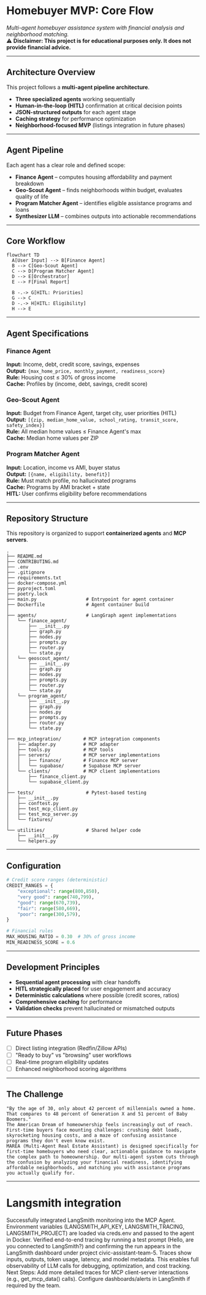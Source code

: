 # Homebuyer MVP: Core Flow

_Multi-agent homebuyer assistance system with financial analysis and neighborhood matching._  
⚠️ **Disclaimer: This project is for educational purposes only. It does not provide financial advice.**

---

## Architecture Overview

This project follows a **multi-agent pipeline architecture**.

- **Three specialized agents** working sequentially
- **Human-in-the-loop (HITL)** confirmation at critical decision points
- **JSON-structured outputs** for each agent stage
- **Caching strategy** for performance optimization
- **Neighborhood-focused MVP** (listings integration in future phases)

---

## Agent Pipeline

Each agent has a clear role and defined scope:

- **Finance Agent** – computes housing affordability and payment breakdown
- **Geo-Scout Agent** – finds neighborhoods within budget, evaluates quality of life
- **Program Matcher Agent** – identifies eligible assistance programs and loans
- **Synthesizer LLM** – combines outputs into actionable recommendations

---

## Core Workflow

```mermaid
flowchart TD
  A[User Input] --> B[Finance Agent]
  B --> C[Geo-Scout Agent]
  C --> D[Program Matcher Agent]
  D --> E[Orchestrator]
  E --> F[Final Report]

  B -.-> G[HITL: Priorities]
  G --> C
  D -.-> H[HITL: Eligibility]
  H --> E
```

---

## Agent Specifications

### Finance Agent

**Input:** Income, debt, credit score, savings, expenses  
**Output:** `{max_home_price, monthly_payment, readiness_score}`  
**Rule:** Housing cost ≤ 30% of gross income  
**Cache:** Profiles by (income, debt, savings, credit score)

### Geo-Scout Agent

**Input:** Budget from Finance Agent, target city, user priorities (HITL)  
**Output:** `[{zip, median_home_value, school_rating, transit_score, safety_index}]`  
**Rule:** All median home values ≤ Finance Agent's max  
**Cache:** Median home values per ZIP

### Program Matcher Agent

**Input:** Location, income vs AMI, buyer status  
**Output:** `[{name, eligibility, benefit}]`  
**Rule:** Must match profile, no hallucinated programs  
**Cache:** Programs by AMI bracket + state  
**HITL:** User confirms eligibility before recommendations

---

## Repository Structure

This repository is organized to support **containerized agents** and **MCP servers**.

```text
.
├── README.md
├── CONTRIBUTING.md
├── .env
├── .gitignore
├── requirements.txt
├── docker-compose.yml
├── pyproject.toml
├── poetry.lock
├── main.py                  # Entrypoint for agent container
├── Dockerfile               # Agent container build
│
├── agents/                  # LangGraph agent implementations
│   └── finance_agent/
│       ├── __init__.py
│       ├── graph.py
│       ├── nodes.py
│       ├── prompts.py
│       ├── router.py
│       └── state.py
│   └── geoscout_agent/
│       ├── __init__.py
│       ├── graph.py
│       ├── nodes.py
│       ├── prompts.py
│       ├── router.py
│       └── state.py
│   └── program_agent/
│       ├── __init__.py
│       ├── graph.py
│       ├── nodes.py
│       ├── prompts.py
│       ├── router.py
│       └── state.py
│
├── mcp_integration/        # MCP integration components
│   ├── adapter.py          # MCP adapter
│   ├── tools.py            # MCP tools
│   ├── servers/            # MCP server implementations
│   │   ├── finance/        # Finance MCP server
│   │   └── supabase/       # Supabase MCP server
│   └── clients/            # MCP client implementations
│       ├── finance_client.py
│       └── supabase_client.py
│
├── tests/                   # Pytest-based testing
│   ├── __init__.py
│   ├── conftest.py
│   ├── test_mcp_client.py
│   ├── test_mcp_server.py
│   └── fixtures/
│
└── utilities/               # Shared helper code
    ├── __init__.py
    └── helpers.py
```

---

## Configuration

```python
# Credit score ranges (deterministic)
CREDIT_RANGES = {
    "exceptional": range(800,850),
    "very good": range(740,799),
    "good": range(670,739),
    "fair": range(580,669),
    "poor": range(300,579),
}

# Financial rules
MAX_HOUSING_RATIO = 0.30  # 30% of gross income
MIN_READINESS_SCORE = 0.6
```

---

## Development Principles

- **Sequential agent processing** with clear handoffs
- **HITL strategically placed** for user engagement and accuracy
- **Deterministic calculations** where possible (credit scores, ratios)
- **Comprehensive caching** for performance
- **Validation checks** prevent hallucinated or mismatched outputs

---

## Future Phases

- [ ] Direct listing integration (Redfin/Zillow APIs)
- [ ] "Ready to buy" vs "browsing" user workflows
- [ ] Real-time program eligibility updates
- [ ] Enhanced neighborhood scoring algorithms

---

## The Challenge

```text
"By the age of 30, only about 42 percent of millennials owned a home. That compares to 48 percent of Generation X and 51 percent of Baby Boomers."
The American Dream of homeownership feels increasingly out of reach. First-time buyers face mounting challenges: crushing debt loads, skyrocketing housing costs, and a maze of confusing assistance programs they don't even know exist.
MAREA (Multi-Agent Real Estate Assistant) is designed specifically for first-time homebuyers who need clear, actionable guidance to navigate the complex path to homeownership. Our multi-agent system cuts through the confusion by analyzing your financial readiness, identifying affordable neighborhoods, and matching you with assistance programs you actually qualify for.
```

---

# Langsmith integration
Successfully integrated LangSmith monitoring into the MCP Agent.
Environment variables (LANGSMITH_API_KEY, LANGSMITH_TRACING, LANGSMITH_PROJECT) are loaded via creds.env and passed to the agent in Docker.
Verified end-to-end tracing by running a test prompt (Hello, are you connected to LangSmith?) and confirming the run appears in the LangSmith dashboard under project civic-assistant-team-5.
Traces show inputs, outputs, token usage, latency, and model metadata.
This enables full observability of LLM calls for debugging, optimization, and cost tracking.
Next Steps:
Add more detailed traces for MCP client-server interactions (e.g., get_mcp_data() calls).
Configure dashboards/alerts in LangSmith if required by the team.

